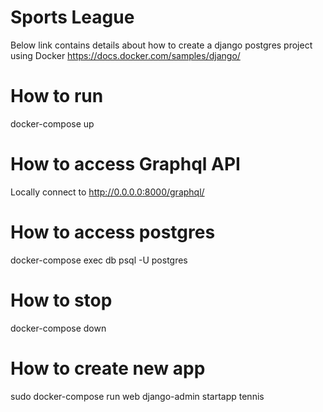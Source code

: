 # Sports League
Below link contains details about how to create a django postgres project using Docker
https://docs.docker.com/samples/django/

# How to run
docker-compose up

# How to access Graphql API
Locally connect to http://0.0.0.0:8000/graphql/

# How to access postgres
docker-compose exec db psql -U postgres

# How to stop
docker-compose down

# How to create new app
sudo docker-compose run web django-admin startapp tennis

